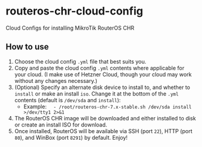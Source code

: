 # routeros-chr-cloud-config
Cloud Configs for installing MikroTik RouterOS CHR

## How to use
1. Choose the cloud config `.yml` file that best suits you.
2. Copy and paste the cloud config `.yml` contents where applicable for your cloud.  (I make use of Hetzner Cloud, though your cloud may work without any changes necessary.)
3. (Optional) Specify an alternate disk device to install to, and whether to `install` or make an install `iso`.  Change it at the bottom of the `.yml` contents (default is `/dev/sda` and `install`): 
    - Example: `  - /root/routeros-chr-7.x-stable.sh /dev/sda install >/dev/tty1 2>&1`
4. The RouterOS CHR image will be downloaded and either installed to disk or create an install ISO for download.
5. Once installed, RouterOS will be available via SSH (port `22`), HTTP (port `80`), and WinBox (port `8291`) by default.  Enjoy!
